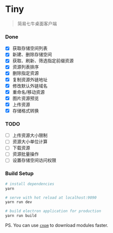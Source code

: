 # Tiny

> 简易七牛桌面客户端

### Done
* [x] 获取存储空间列表
* [x] 新建、删除存储空间
* [x] 获取、刷新、筛选指定前缀资源
* [x] 资源列表排序
* [x] 删除指定资源
* [x] 复制资源外链地址
* [x] 修改默认外链域名
* [x] 重命名/移动资源
* [x] 图片资源预览
* [x] 上传资源
* [x] 存储格式转换

### TODO
* [ ] 上传资源大小限制
* [ ] 资源大小单位计算
* [ ] 下载资源
* [ ] 资源批量操作
* [ ] 设置存储空间访问权限

### Build Setup

``` bash
# install dependencies
yarn

# serve with hot reload at localhost:9090
yarn run dev

# build electron application for production
yarn run build
```

PS. You can use [`cnpm`](https://npm.taobao.org/) to download modules faster.
